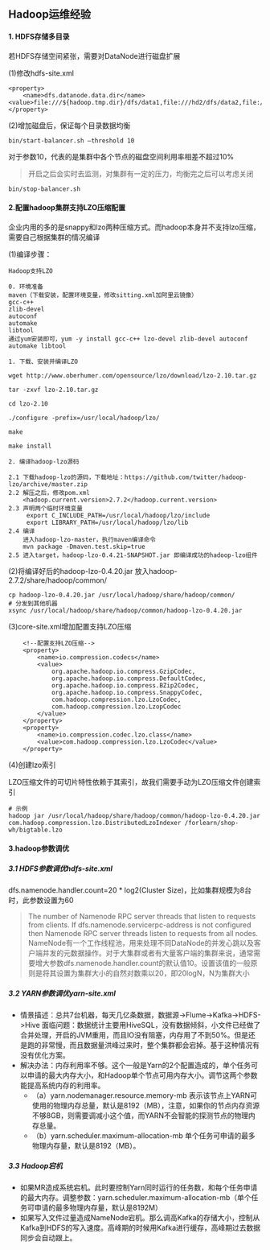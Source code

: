 ## Hadoop运维经验

#### 1. HDFS存储多目录
若HDFS存储空间紧张，需要对DataNode进行磁盘扩展

(1)修改hdfs-site.xml
```
<property>
    <name>dfs.datanode.data.dir</name>
<value>file:///${hadoop.tmp.dir}/dfs/data1,file:///hd2/dfs/data2,file:///hd3/dfs/data3,file:///hd4/dfs/data4</value>
</property>
```
(2)增加磁盘后，保证每个目录数据均衡
```
bin/start-balancer.sh –threshold 10
```
对于参数10，代表的是集群中各个节点的磁盘空间利用率相差不超过10%

> 开启之后会实时去监测，对集群有一定的压力，均衡完之后可以考虑关闭
```
bin/stop-balancer.sh
```

#### 2.配置hadoop集群支持LZO压缩配置
企业内用的多的是snappy和lzo两种压缩方式。而hadoop本身并不支持lzo压缩，需要自己根据集群的情况编译

(1)编译步骤：
```
Hadoop支持LZO

0. 环境准备
maven（下载安装，配置环境变量，修改sitting.xml加阿里云镜像）
gcc-c++
zlib-devel
autoconf
automake
libtool
通过yum安装即可，yum -y install gcc-c++ lzo-devel zlib-devel autoconf automake libtool

1. 下载、安装并编译LZO

wget http://www.oberhumer.com/opensource/lzo/download/lzo-2.10.tar.gz

tar -zxvf lzo-2.10.tar.gz

cd lzo-2.10

./configure -prefix=/usr/local/hadoop/lzo/

make

make install

2. 编译hadoop-lzo源码

2.1 下载hadoop-lzo的源码，下载地址：https://github.com/twitter/hadoop-lzo/archive/master.zip
2.2 解压之后，修改pom.xml
    <hadoop.current.version>2.7.2</hadoop.current.version>
2.3 声明两个临时环境变量
     export C_INCLUDE_PATH=/usr/local/hadoop/lzo/include
     export LIBRARY_PATH=/usr/local/hadoop/lzo/lib 
2.4 编译
    进入hadoop-lzo-master，执行maven编译命令
    mvn package -Dmaven.test.skip=true
2.5 进入target，hadoop-lzo-0.4.21-SNAPSHOT.jar 即编译成功的hadoop-lzo组件
```
(2)将编译好后的hadoop-lzo-0.4.20.jar 放入hadoop-2.7.2/share/hadoop/common/
```
cp hadoop-lzo-0.4.20.jar /usr/local/hadoop/share/hadoop/common/
# 分发到其他机器
xsync /usr/local/hadoop/share/hadoop/common/hadoop-lzo-0.4.20.jar
```
(3)core-site.xml增加配置支持LZO压缩
```
    <!--配置支持LZO压缩-->
    <property>
        <name>io.compression.codecs</name>
        <value>
            org.apache.hadoop.io.compress.GzipCodec,
            org.apache.hadoop.io.compress.DefaultCodec,
            org.apache.hadoop.io.compress.BZip2Codec,
            org.apache.hadoop.io.compress.SnappyCodec,
            com.hadoop.compression.lzo.LzoCodec,
            com.hadoop.compression.lzo.LzopCodec
        </value>
    </property>
    <property>
        <name>io.compression.codec.lzo.class</name>
        <value>com.hadoop.compression.lzo.LzoCodec</value>
    </property>
```
(4)创建lzo索引

LZO压缩文件的可切片特性依赖于其索引，故我们需要手动为LZO压缩文件创建索引
```
# 示例
hadoop jar /usr/local/hadoop/share/hadoop/common/hadoop-lzo-0.4.20.jar com.hadoop.compression.lzo.DistributedLzoIndexer /forlearn/shop-wh/bigtable.lzo
```


#### 3.hadoop参数调优
##### 3.1 HDFS参数调优hdfs-site.xml
dfs.namenode.handler.count=20 * log2(Cluster Size)，比如集群规模为8台时，此参数设置为60
> The number of Namenode RPC server threads that listen to requests from clients. If dfs.namenode.servicerpc-address is not configured then Namenode RPC server threads listen to requests from all nodes.
> NameNode有一个工作线程池，用来处理不同DataNode的并发心跳以及客户端并发的元数据操作。对于大集群或者有大量客户端的集群来说，通常需要增大参数dfs.namenode.handler.count的默认值10。设置该值的一般原则是将其设置为集群大小的自然对数乘以20，即20logN，N为集群大小


##### 3.2 YARN参数调优yarn-site.xml
- 情景描述：总共7台机器，每天几亿条数据，数据源->Flume->Kafka->HDFS->Hive
面临问题：数据统计主要用HiveSQL，没有数据倾斜，小文件已经做了合并处理，开启的JVM重用，而且IO没有阻塞，内存用了不到50%。但是还是跑的非常慢，而且数据量洪峰过来时，整个集群都会宕掉。基于这种情况有没有优化方案。
- 解决办法：内存利用率不够。这个一般是Yarn的2个配置造成的，单个任务可以申请的最大内存大小，和Hadoop单个节点可用内存大小。调节这两个参数能提高系统内存的利用率。
    - （a）yarn.nodemanager.resource.memory-mb 表示该节点上YARN可使用的物理内存总量，默认是8192（MB），注意，如果你的节点内存资源不够8GB，则需要调减小这个值，而YARN不会智能的探测节点的物理内存总量。
    - （b）yarn.scheduler.maximum-allocation-mb 单个任务可申请的最多物理内存量，默认是8192（MB）。
##### 3.3 Hadoop宕机
- 如果MR造成系统宕机。此时要控制Yarn同时运行的任务数，和每个任务申请的最大内存。调整参数：yarn.scheduler.maximum-allocation-mb（单个任务可申请的最多物理内存量，默认是8192M）
- 如果写入文件过量造成NameNode宕机。那么调高Kafka的存储大小，控制从Kafka到HDFS的写入速度。高峰期的时候用Kafka进行缓存，高峰期过去数据同步会自动跟上。
